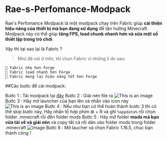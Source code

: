 # Rae-s-Perfomance-Modpack
Rae's Perfomance Modpack là một modpack chạy trên Fabric giúp **cải thiện hiệu năng của thiết bị mà bạn đang sử dụng** để tận hưởng Minecraft. Modpack này có thể giúp **tăng FPS, load chunk nhanh hơn và sửa một số thiết lập trong trò chơi**.

Vậy thì tại sao lại là Fabric ?
  > Như đã nói ở trên, tôi chọn Fabric vì những lí do sau:
    
    🔸 Fabric nhẹ hơn Forge
    🔸 Fabric load nhanh hơn Forge
    🔸 Fabric mang lại hiệu năng tốt hơn Forge
    
##Các bước để cài modpack:

Bước 1 : Tải modpack tại [đây](https://bit.ly/raeperfomancemodpack)
Bước 2 : Giải nén file ra 
![This is an image](https://i.imgur.com/xiD6f4D.png)
Bước 3 : Hãy mở launcher của bạn lên và nhấn vào icon này 
![This is an image](https://i.imgur.com/eHhIhns.png)
Bước 4 : Nếu như bạn có thể hoàn thành bước 3 thì có thể skip bước này,
  Hãy nhấn tổ hợp phím ⊞ + R và ghi `%appdata%` rồi chọn folder .minecraft rồi đến folder mods
Bước 5 : Hãy mở folder **mods mà bạn vừa tải về và giải nén** và copy tất cả rồi dán vào folder mods trong folder .minecraft
![image](https://user-images.githubusercontent.com/93638310/154243513-70d0c906-5dda-49c6-83d7-df0d5cf1f454.png)
Bước 6 : Mở laucher và chọn Fabric 1.16.5, chúc bạn thành công !






